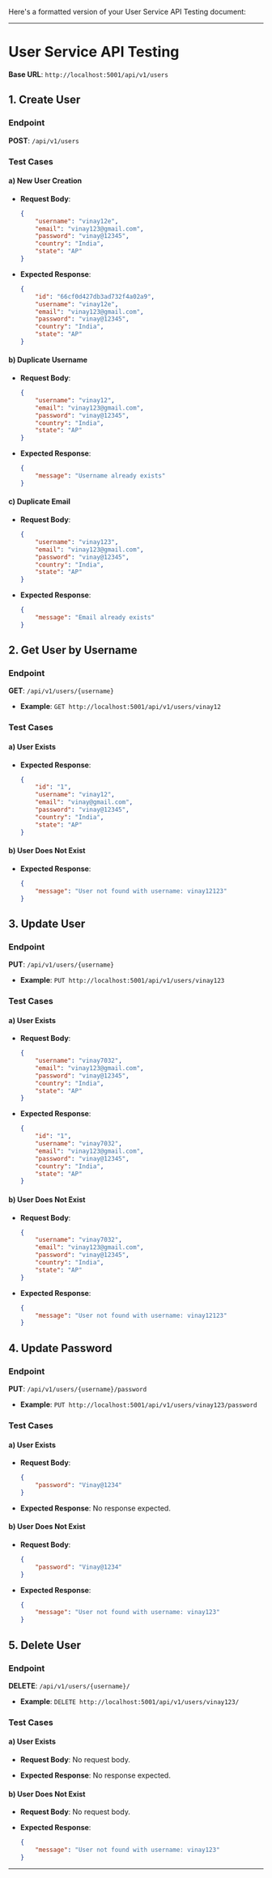 Here's a formatted version of your User Service API Testing document:

---

# User Service API Testing

**Base URL**: `http://localhost:5001/api/v1/users`

## 1. Create User

### Endpoint
**POST**: `/api/v1/users`

### Test Cases

#### a) New User Creation

- **Request Body**:
    ```json
    {
        "username": "vinay12e",
        "email": "vinay123@gmail.com",
        "password": "vinay@12345",
        "country": "India",
        "state": "AP"
    }
    ```

- **Expected Response**:
    ```json
    {
        "id": "66cf0d427db3ad732f4a02a9",
        "username": "vinay12e",
        "email": "vinay123@gmail.com",
        "password": "vinay@12345",
        "country": "India",
        "state": "AP"
    }
    ```

#### b) Duplicate Username

- **Request Body**:
    ```json
    {
        "username": "vinay12",
        "email": "vinay123@gmail.com",
        "password": "vinay@12345",
        "country": "India",
        "state": "AP"
    }
    ```

- **Expected Response**:
    ```json
    {
        "message": "Username already exists"
    }
    ```

#### c) Duplicate Email

- **Request Body**:
    ```json
    {
        "username": "vinay123",
        "email": "vinay123@gmail.com",
        "password": "vinay@12345",
        "country": "India",
        "state": "AP"
    }
    ```

- **Expected Response**:
    ```json
    {
        "message": "Email already exists"
    }
    ```

## 2. Get User by Username

### Endpoint
**GET**: `/api/v1/users/{username}`

- **Example**: `GET http://localhost:5001/api/v1/users/vinay12`

### Test Cases

#### a) User Exists

- **Expected Response**:
    ```json
    {
        "id": "1",
        "username": "vinay12",
        "email": "vinay@gmail.com",
        "password": "vinay@12345",
        "country": "India",
        "state": "AP"
    }
    ```

#### b) User Does Not Exist

- **Expected Response**:
    ```json
    {
        "message": "User not found with username: vinay12123"
    }
    ```

## 3. Update User

### Endpoint
**PUT**: `/api/v1/users/{username}`

- **Example**: `PUT http://localhost:5001/api/v1/users/vinay123`

### Test Cases

#### a) User Exists

- **Request Body**:
    ```json
    {
        "username": "vinay7032",
        "email": "vinay123@gmail.com",
        "password": "vinay@12345",
        "country": "India",
        "state": "AP"
    }
    ```

- **Expected Response**:
    ```json
    {
        "id": "1",
        "username": "vinay7032",
        "email": "vinay123@gmail.com",
        "password": "vinay@12345",
        "country": "India",
        "state": "AP"
    }
    ```

#### b) User Does Not Exist

- **Request Body**:
    ```json
    {
        "username": "vinay7032",
        "email": "vinay123@gmail.com",
        "password": "vinay@12345",
        "country": "India",
        "state": "AP"
    }
    ```

- **Expected Response**:
    ```json
    {
        "message": "User not found with username: vinay12123"
    }
    ```

## 4. Update Password

### Endpoint
**PUT**: `/api/v1/users/{username}/password`

- **Example**: `PUT http://localhost:5001/api/v1/users/vinay123/password`

### Test Cases

#### a) User Exists

- **Request Body**:
    ```json
    {
        "password": "Vinay@1234"
    }
    ```

- **Expected Response**: No response expected.

#### b) User Does Not Exist

- **Request Body**:
    ```json
    {
        "password": "Vinay@1234"
    }
    ```

- **Expected Response**:
    ```json
    {
        "message": "User not found with username: vinay123"
    }
    ```

## 5. Delete User

### Endpoint
**DELETE**: `/api/v1/users/{username}/`

- **Example**: `DELETE http://localhost:5001/api/v1/users/vinay123/`

### Test Cases

#### a) User Exists

- **Request Body**: No request body.

- **Expected Response**: No response expected.

#### b) User Does Not Exist

- **Request Body**: No request body.

- **Expected Response**:
    ```json
    {
        "message": "User not found with username: vinay123"
    }
    ```

--- 
